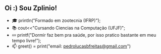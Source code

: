 ## Oi :) Sou Zplinio!

- 🎓 println("Formado em zootecnia (IFRP)");
- 📚 cout<<"Cursando Ciencias na Computação (UFJF)";
- 💤 printf("Dormir faz bem pra saúde, por isso pratico bastante em meu tempo livre!");
- 📫 greet() = print("email: pedrolucasbfreitas@gmail.com")
